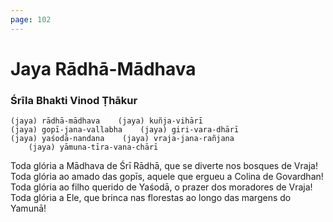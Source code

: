 ```yaml
---
page: 102
---
```


# Jaya Rādhā-Mādhava

### Śrīla Bhakti Vinod Ṭhākur

    (jaya) rādhā-mādhava    (jaya) kuñja-vihārī
    (jaya) gopī-jana-vallabha    (jaya) giri-vara-dhārī
    (jaya) yaśodā-nandana    (jaya) vraja-jana-rañjana
        (jaya) yāmuna-tīra-vana-chārī

Toda glória a Mādhava de Śrī Rādhā, que se diverte nos bosques de Vraja! Toda glória ao amado das gopīs, aquele que ergueu a Colina de Govardhan! Toda glória ao filho querido de Yaśodā, o prazer dos moradores de Vraja! Toda glória a Ele, que brinca nas florestas ao longo das margens do Yamunā!

